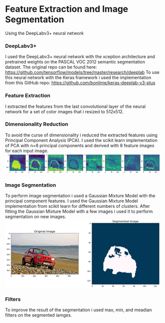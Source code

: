 # Feature Extraction and Image Segmentation
Using the DeepLabv3+ neural network

### DeepLabv3+
I used the DeepLabv3+ neural network with the xception architecture and pretrained weights on the PASCAL VOC 2012 semantic segmentation dataset.
The original repo can be found here: https://github.com/tensorflow/models/tree/master/research/deeplab
To use this neural network with the Keras framework i used the implementation from this GitHub repo: https://github.com/bonlime/keras-deeplab-v3-plus

### Feature Extraction
I extracted the features from the last convolutional layer of the neural network for a set of color images that i resized to 512x512.

### Dimensionality Reduction
To avoid the curse of dimensionality i reduced the extracted features using Principal Component Analysis (PCA). I used the scikit learn implementation of PCA with n=8 
principal components and derived with 8 feature images for each input image.
![Image](https://github.com/VictorMegir/Feature-Extraction-and-Image-Segmentation/blob/master/screenshots/Principal%20Components%20of%20features.png)

### Image Segmentation
To perform image segmentation i used a Gaussian Mixture Model with the principal component features. I used the Gaussian Mixture Model implementation from scikit learn for
different numbers of clusters. After fitting the Gaussian Mixture Model with a few images i used it to perform segmentation on new images.
![Image](https://github.com/VictorMegir/Feature-Extraction-and-Image-Segmentation/blob/master/screenshots/Segementation%20Example.png)

### Filters
To improve the result of the segmentation i used max, min, and meadian filters on the segmented iamges.
